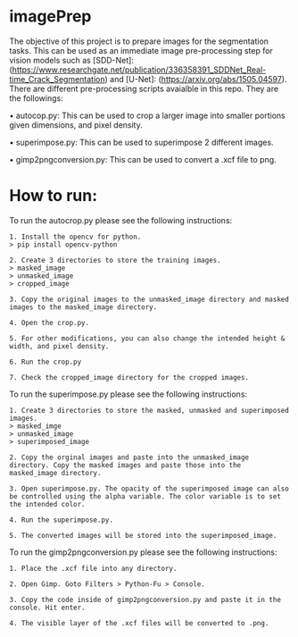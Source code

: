 # imagePrep
The objective of this project is to prepare images for the segmentation tasks. This can be used as an immediate image pre-processing step for vision models such as [SDD-Net]: (https://www.researchgate.net/publication/336358391_SDDNet_Real-time_Crack_Segmentation)  and [U-Net]: (https://arxiv.org/abs/1505.04597). There are different pre-processing scripts avaialble in this repo. They are the followings:

• autocop.py: This can be used to crop a larger image into smaller portions given dimensions, and pixel density.

• superimpose.py: This can be used to superimpose 2 different images.

• gimp2pngconversion.py: This can be used to convert a .xcf file to png. 

# How to run:
To run the autocrop.py please see the following instructions: 
```
1. Install the opencv for python.
> pip install opencv-python

2. Create 3 directories to store the training images. 
> masked_image
> unmasked_image
> cropped_image

3. Copy the original images to the unmasked_image directory and masked images to the masked_image directory.

4. Open the crop.py.

5. For other modifications, you can also change the intended height & width, and pixel density. 

6. Run the crop.py

7. Check the cropped_image directory for the cropped images.
```
To run the superimpose.py please see the following instructions: 
```
1. Create 3 directories to store the masked, unmasked and superimposed images.
> masked_imge
> unmasked_image
> superimposed_image

2. Copy the orginal images and paste into the unmasked_image directory. Copy the masked images and paste those into the masked_image directory.

3. Open superimpose.py. The opacity of the superimposed image can also be controlled using the alpha variable. The color variable is to set the intended color. 

4. Run the superimpose.py. 

5. The converted images will be stored into the superimposed_image. 

```

To run the gimp2pngconversion.py please see the following instructions: 
```
1. Place the .xcf file into any directory.

2. Open Gimp. Goto Filters > Python-Fu > Console.

3. Copy the code inside of gimp2pngconversion.py and paste it in the console. Hit enter. 

4. The visible layer of the .xcf files will be converted to .png.

```
